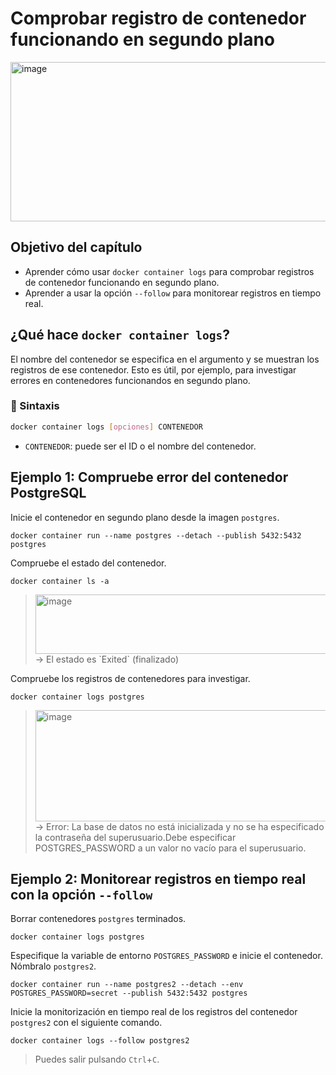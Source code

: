 # Comprobar registro de contenedor funcionando en segundo plano

<img width="574" height="255" alt="image" src="https://github.com/user-attachments/assets/20e9cac9-497f-4117-9f3e-840c76b93472" />

## Objetivo del capítulo
- Aprender cómo usar `docker container logs` para comprobar registros de contenedor funcionando en segundo plano.
- Aprender a usar la opción `--follow` para monitorear registros en tiempo real.

## ¿Qué hace `docker container logs`?

El nombre del contenedor se especifica en el argumento y se muestran los registros de ese contenedor.
Esto es útil, por ejemplo, para investigar errores en contenedores funcionandos en segundo plano.

### 📌 Sintaxis

```bash
docker container logs [opciones] CONTENEDOR
```
* `CONTENEDOR`: puede ser el ID o el nombre del contenedor.

## Ejemplo 1: Compruebe error del contenedor PostgreSQL
Inicie el contenedor en segundo plano desde la imagen `postgres`.
```
docker container run --name postgres --detach --publish 5432:5432 postgres
```
Compruebe el estado del contenedor.
```
docker container ls -a
```
> <img width="1039" height="95" alt="image" src="https://github.com/user-attachments/assets/e255010e-d496-4973-8167-ee8eee1135f9" />
> → El estado es `Exited` (finalizado)
Compruebe los registros de contenedores para investigar.
```
docker container logs postgres
```
> <img width="722" height="178" alt="image" src="https://github.com/user-attachments/assets/0402224d-6b7a-44ce-a318-50c6ba82889d" />
> <br>
> → Error: La base de datos no está inicializada y no se ha especificado la contraseña del superusuario.Debe especificar POSTGRES_PASSWORD a un valor no vacío para el superusuario.

## Ejemplo 2: Monitorear registros en tiempo real con la opción `--follow`
Borrar contenedores `postgres` terminados.
```
docker container logs postgres
```
Especifique la variable de entorno `POSTGRES_PASSWORD` e inicie el contenedor. Nómbralo `postgres2`.
```
docker container run --name postgres2 --detach --env POSTGRES_PASSWORD=secret --publish 5432:5432 postgres
```
Inicie la monitorización en tiempo real de los registros del contenedor `postgres2` con el siguiente comando.
```
docker container logs --follow postgres2
```
> Puedes salir pulsando `Ctrl`+`C`.
